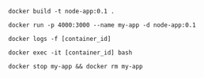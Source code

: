 `docker build -t node-app:0.1 .`

`docker run -p 4000:3000 --name my-app -d node-app:0.1`

`docker logs -f [container_id]`

`docker exec -it [container_id] bash`

`docker stop my-app && docker rm my-app`